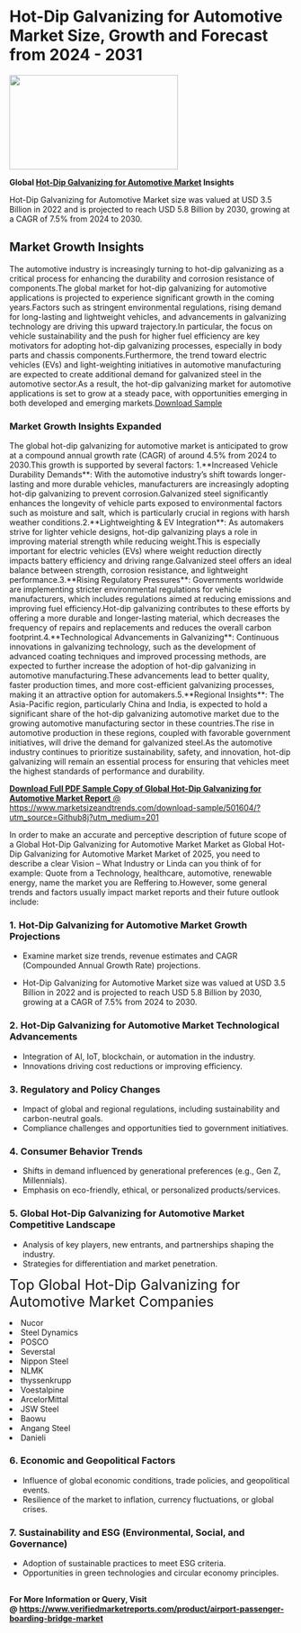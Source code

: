 <H1>Hot-Dip Galvanizing for Automotive Market Size, Growth and Forecast from 2024 - 2031</H1><img class="aligncenter size-medium wp-image-584254" src="https://thirdeyenews.in/wp-content/uploads/2024/09/Global-Market-Research-300x168.jpeg" alt="" width="300" height="168" /><p><strong>Global&nbsp;<a href="https://www.marketsizeandtrends.com/download-sample/501604/?utm_source=Github8j?utm_medium=201">Hot-Dip Galvanizing for Automotive Market</a> Insights</strong></p><p>Hot-Dip Galvanizing for Automotive Market size was valued at USD 3.5 Billion in 2022 and is projected to reach USD 5.8 Billion by 2030, growing at a CAGR of 7.5% from 2024 to 2030.</p><p><h2>Market Growth Insights</h2> The automotive industry is increasingly turning to hot-dip galvanizing as a critical process for enhancing the durability and corrosion resistance of components.The global market for hot-dip galvanizing for automotive applications is projected to experience significant growth in the coming years.Factors such as stringent environmental regulations, rising demand for long-lasting and lightweight vehicles, and advancements in galvanizing technology are driving this upward trajectory.In particular, the focus on vehicle sustainability and the push for higher fuel efficiency are key motivators for adopting hot-dip galvanizing processes, especially in body parts and chassis components.Furthermore, the trend toward electric vehicles (EVs) and light-weighting initiatives in automotive manufacturing are expected to create additional demand for galvanized steel in the automotive sector.As a result, the hot-dip galvanizing market for automotive applications is set to grow at a steady pace, with opportunities emerging in both developed and emerging markets.<a href="#">Download Sample</a> <h3>Market Growth Insights Expanded</h3> The global hot-dip galvanizing for automotive market is anticipated to grow at a compound annual growth rate (CAGR) of around 4.5% from 2024 to 2030.This growth is supported by several factors: 1.**Increased Vehicle Durability Demands**: With the automotive industry’s shift towards longer-lasting and more durable vehicles, manufacturers are increasingly adopting hot-dip galvanizing to prevent corrosion.Galvanized steel significantly enhances the longevity of vehicle parts exposed to environmental factors such as moisture and salt, which is particularly crucial in regions with harsh weather conditions.2.**Lightweighting & EV Integration**: As automakers strive for lighter vehicle designs, hot-dip galvanizing plays a role in improving material strength while reducing weight.This is especially important for electric vehicles (EVs) where weight reduction directly impacts battery efficiency and driving range.Galvanized steel offers an ideal balance between strength, corrosion resistance, and lightweight performance.3.**Rising Regulatory Pressures**: Governments worldwide are implementing stricter environmental regulations for vehicle manufacturers, which includes regulations aimed at reducing emissions and improving fuel efficiency.Hot-dip galvanizing contributes to these efforts by offering a more durable and longer-lasting material, which decreases the frequency of repairs and replacements and reduces the overall carbon footprint.4.**Technological Advancements in Galvanizing**: Continuous innovations in galvanizing technology, such as the development of advanced coating techniques and improved processing methods, are expected to further increase the adoption of hot-dip galvanizing in automotive manufacturing.These advancements lead to better quality, faster production times, and more cost-efficient galvanizing processes, making it an attractive option for automakers.5.**Regional Insights**: The Asia-Pacific region, particularly China and India, is expected to hold a significant share of the hot-dip galvanizing automotive market due to the growing automotive manufacturing sector in these countries.The rise in automotive production in these regions, coupled with favorable government initiatives, will drive the demand for galvanized steel.As the automotive industry continues to prioritize sustainability, safety, and innovation, hot-dip galvanizing will remain an essential process for ensuring that vehicles meet the highest standards of performance and durability.<a href="#"></p><p><span class=""><strong>Download Full PDF Sample Copy of Global Hot-Dip Galvanizing for Automotive Market Report</strong> @ <a href="https://www.marketsizeandtrends.com/download-sample/501604/?utm_source=Github8j?utm_medium=201" target="_blank">https://www.marketsizeandtrends.com/download-sample/501604/?utm_source=Github8j?utm_medium=201</a></span></p><p>In order to make an accurate and perceptive description of future scope of a Global&nbsp;Hot-Dip Galvanizing for Automotive Market Market as Global&nbsp;Hot-Dip Galvanizing for Automotive Market Market of 2025, you need to describe a clear Vision &ndash; What Industry or Linda can you think of for example: Quote from a Technology, healthcare, automotive, renewable energy, name the market you are Reffering to.However, some general trends and factors usually impact market reports and their future outlook include:</p><h3>1.&nbsp;<strong>Hot-Dip Galvanizing for Automotive Market Growth Projections</strong></h3><ul><li>Examine market size trends, revenue estimates and CAGR (Compounded Annual Growth Rate) projections.</li><li><p>Hot-Dip Galvanizing for Automotive Market size was valued at USD 3.5 Billion in 2022 and is projected to reach USD 5.8 Billion by 2030, growing at a CAGR of 7.5% from 2024 to 2030.</p></li></ul><h3>2.&nbsp;<strong>Hot-Dip Galvanizing for Automotive Market Technological Advancements</strong></h3><ul><li>Integration of AI, IoT, blockchain, or automation in the industry.</li><li>Innovations driving cost reductions or improving efficiency.</li></ul><h3>3.&nbsp;<strong>Regulatory and Policy Changes</strong></h3><ul><li>Impact of global and regional regulations, including sustainability and carbon-neutral goals.</li><li>Compliance challenges and opportunities tied to government initiatives.</li></ul><h3>4.&nbsp;<strong>Consumer Behavior Trends</strong></h3><ul><li>Shifts in demand influenced by generational preferences (e.g., Gen Z, Millennials).</li><li>Emphasis on eco-friendly, ethical, or personalized products/services.</li></ul><h3>5.&nbsp;<strong>Global Hot-Dip Galvanizing for Automotive Market Competitive Landscape</strong></h3><ul><li>Analysis of key players, new entrants, and partnerships shaping the industry.</li><li>Strategies for differentiation and market penetration.</li></ul><p data-pm-slice="1 1 []"><span style="color: inherit; font-family: inherit; font-size: 25px;">Top Global Hot-Dip Galvanizing for Automotive Market Companies</span></p><div class="" data-test-id=""><p><li>Nucor</li><li> Steel Dynamics</li><li> POSCO</li><li> Severstal</li><li> Nippon Steel</li><li> NLMK</li><li> thyssenkrupp</li><li> Voestalpine</li><li> ArcelorMittal</li><li> JSW Steel</li><li> Baowu</li><li> Angang Steel</li><li> Danieli</li></p></div><h3>6.&nbsp;<strong>Economic and Geopolitical Factors</strong></h3><ul><li>Influence of global economic conditions, trade policies, and geopolitical events.</li><li>Resilience of the market to inflation, currency fluctuations, or global crises.</li></ul><h3>7.&nbsp;<strong>Sustainability and ESG (Environmental, Social, and Governance)</strong></h3><ul><li>Adoption of sustainable practices to meet ESG criteria.</li><li>Opportunities in green technologies and circular economy principles.</li></ul><h2><strong style="font-size: 14px;">For More Information or Query, Visit @&nbsp;</strong><a style="background-color: #ffffff; font-size: 14px;" href="https://www.marketsizeandtrends.com/report/hot-dip-galvanizing-for-automotive-market/" target="_blank">https://www.verifiedmarketreports.com/product/airport-passenger-boarding-bridge-market</a></h2>